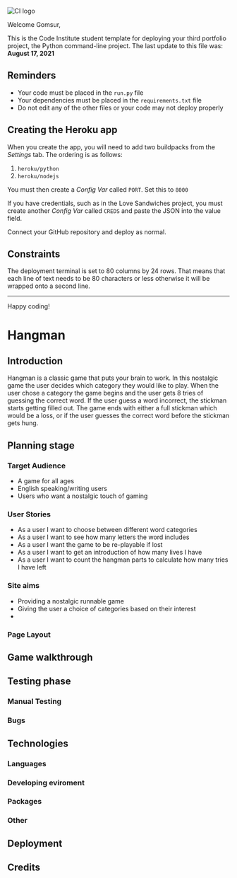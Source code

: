 ![CI logo](https://codeinstitute.s3.amazonaws.com/fullstack/ci_logo_small.png)

Welcome Gomsur,

This is the Code Institute student template for deploying your third portfolio project, the Python command-line project. The last update to this file was: **August 17, 2021**

## Reminders

* Your code must be placed in the `run.py` file
* Your dependencies must be placed in the `requirements.txt` file
* Do not edit any of the other files or your code may not deploy properly

## Creating the Heroku app

When you create the app, you will need to add two buildpacks from the _Settings_ tab. The ordering is as follows:

1. `heroku/python`
2. `heroku/nodejs`

You must then create a _Config Var_ called `PORT`. Set this to `8000`

If you have credentials, such as in the Love Sandwiches project, you must create another _Config Var_ called `CREDS` and paste the JSON into the value field.

Connect your GitHub repository and deploy as normal.

## Constraints

The deployment terminal is set to 80 columns by 24 rows. That means that each line of text needs to be 80 characters or less otherwise it will be wrapped onto a second line.

-----
Happy coding!


# Hangman

## Introduction
Hangman is a classic game that puts your brain to work.
In this nostalgic game the user decides which category they would like to play.
When the user chose a category the game begins and the user gets 8 tries of guessing the correct word.
If the user guess a word incorrect, the stickman starts getting filled out.
The game ends with either a full stickman which would be a loss, or if the user guesses the correct word before the stickman gets hung.

## Planning stage
### Target Audience
- A game for all ages
- English speaking/writing users
- Users who want a nostalgic touch of gaming

### User Stories
- As a user I want to choose between different word categories
- As a user I want to see how many letters the word includes
- As a user I want the game to be re-playable if lost
- As a user I want to get an introduction of how many lives I have
- As a user I want to count the hangman parts to calculate how many tries I have left

### Site aims
- Providing a nostalgic runnable game
- Giving the user a choice of categories based on their interest
- 

### Page Layout

## Game walkthrough

## Testing phase

### Manual Testing

### Bugs

## Technologies
### Languages

### Developing eviroment

### Packages 

### Other

## Deployment

## Credits

